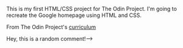 This is my first HTML/CSS project for The Odin Project. I'm going to recreate the Google homepage using HTML and CSS.

From The Odin Project's [curriculum](http://www.theodinproject.com/courses/web-development-101/lessons/html-css)



<!--> Hey, this is a random comment!-->

